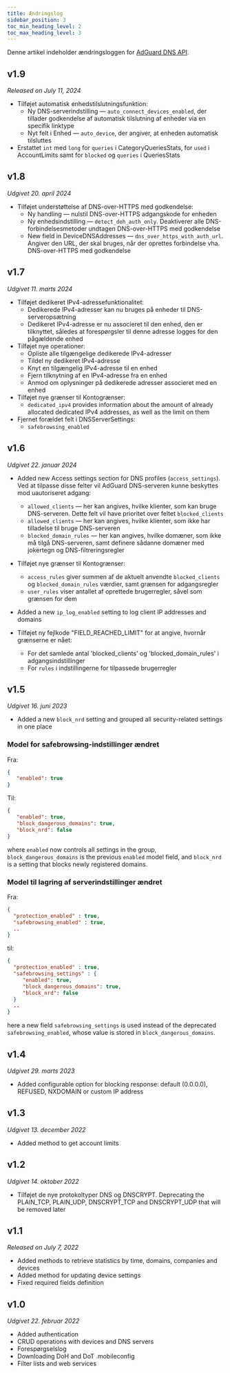```yaml
---
title: Ændringslog
sidebar_position: 3
toc_min_heading_level: 2
toc_max_heading_level: 3
---
```


<!--
    Changelog is from here:
    https://api.adguard-dns.io/static/api/CHANGELOG.md
-->

Denne artikel indeholder ændringsloggen for [AdGuard DNS API](private-dns/api/overview.md).

## v1.9

_Released on July 11, 2024_

- Tilføjet automatisk enhedstilslutningsfunktion:
  - Ny DNS-serverindstilling — `auto_connect_devices_enabled`, der tillader godkendelse af automatisk tilslutning af enheder via en specifik linktype
  - Nyt felt i Enhed — `auto_device`, der angiver, at enheden automatisk tilsluttes
- Erstattet `int` med `long` for `queries` i CategoryQueriesStats, for `used` i AccountLimits samt for `blocked` og `queries` i QueriesStats

## v1.8

_Udgivet 20. april 2024_

- Tilføjet understøttelse af DNS-over-HTTPS med godkendelse:
  - Ny handling — nulstil DNS-over-HTTPS adgangskode for enheden
  - Ny enhedsindstilling — `detect_doh_auth_only`. Deaktiverer alle DNS-forbindelsesmetoder undtagen DNS-over-HTTPS med godkendelse
  - New field in DeviceDNSAddresses — `dns_over_https_with_auth_url`. Angiver den URL, der skal bruges, når der oprettes forbindelse vha. DNS-over-HTTPS med godkendelse

## v1.7

_Udgivet 11. marts 2024_

- Tilføjet dedikeret IPv4-adressefunktionalitet:
  - Dedikerede IPv4-adresser kan nu bruges på enheder til DNS-serveropsætning
  - Dedikeret IPv4-adresse er nu associeret til den enhed, den er tilknyttet, således at forespørgsler til denne adresse logges for den pågældende enhed
- Tilføjet nye operationer:
  - Opliste alle tilgængelige dedikerede IPv4-adresser
  - Tildel ny dedikeret IPv4-adresse
  - Knyt en tilgængelig IPv4-adresse til en enhed
  - Fjern tilknytning af en IPv4-adresse fra en enhed
  - Anmod om oplysninger på dedikerede adresser associeret med en enhed
- Tilføjet nye grænser til Kontogrænser:
  - `dedicated_ipv4` provides information about the amount of already allocated dedicated IPv4 addresses, as well as the limit on them
- Fjernet forældet felt i DNSServerSettings:
  - `safebrowsing_enabled`

## v1.6

_Udgivet 22. januar 2024_

- Added new Access settings section for DNS profiles (`access_settings`). Ved at tilpasse disse felter vil AdGuard DNS-serveren kunne beskyttes mod uautoriseret adgang:

  - `allowed_clients` — her kan angives, hvilke klienter, som kan bruge DNS-serveren. Dette felt vil have prioritet over feltet `blocked_clients`
  - `allowed_clients` — her kan angives, hvilke klienter, som ikke har tilladelse til bruge DNS-serveren
  - `blocked_domain_rules` — her kan angives, hvilke domæner, som ikke må tilgå DNS-serveren, samt definere sådanne domæner med jokertegn og DNS-filtreringsregler

- Tilføjet nye grænser til Kontogrænser:

  - `access_rules` giver summen af de aktuelt anvendte `blocked_clients` og `blocked_domain_rules` værdier, samt grænsen for adgangsregler
  - `user_rules` viser antallet af oprettede brugerregler, såvel som grænsen for dem

- Added a new `ip_log_enabled` setting to log client IP addresses and domains

- Tilføjet ny fejlkode "FIELD_REACHED_LIMIT" for at angive, hvornår grænserne er nået:

  - For det samlede antal 'blocked_clients' og 'blocked_domain_rules' i adgangsindstillinger
  - For `rules` i indstillingerne for tilpassede brugerregler

## v1.5

_Udgivet 16. juni 2023_

- Added a new `block_nrd` setting and grouped all security-related settings in one place

### Model for safebrowsing-indstillinger ændret

Fra:

```json
{
   "enabled": true
}
```

Til:

```json
{
   "enabled": true,
   "block_dangerous_domains": true,
   "block_nrd": false
}
```

where `enabled` now controls all settings in the group, `block_dangerous_domains` is the previous `enabled` model field, and `block_nrd` is a setting that blocks newly registered domains.

### Model til lagring af serverindstillinger ændret

Fra:

```json
{
  "protection_enabled" : true,
  "safebrowsing_enabled" : true,
  ..
}
```

til:

```json
{
  "protection_enabled" : true,
  "safebrowsing_settings" : {
     "enabled": true,
     "block_dangerous_domains": true,
     "block_nrd": false
  }
  ..
}
```

here a new field `safebrowsing_settings` is used instead of the deprecated `safebrowsing_enabled`, whose value is stored in `block_dangerous_domains`.

## v1.4

_Udgivet 29. marts 2023_

- Added configurable option for blocking response: default (0.0.0.0), REFUSED, NXDOMAIN or custom IP address

## v1.3

_Udgivet 13. december 2022_

- Added method to get account limits

## v1.2

_Udgivet 14. oktober 2022_

- Tilføjet de nye protokoltyper DNS og DNSCRYPT. Deprecating the PLAIN_TCP, PLAIN_UDP, DNSCRYPT_TCP and DNSCRYPT_UDP that will be removed later

## v1.1

_Released on July 7, 2022_

- Added methods to retrieve statistics by time, domains, companies and devices
- Added method for updating device settings
- Fixed required fields definition

## v1.0

_Udgivet 22. februar 2022_

- Added authentication
- CRUD operations with devices and DNS servers
- Forespørgselslog
- Downloading DoH and DoT .mobileconfig
- Filter lists and web services
